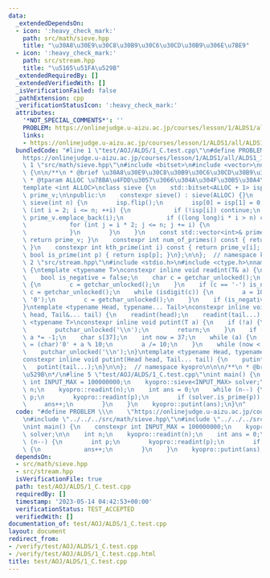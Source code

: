 ```yaml
---
data:
  _extendedDependsOn:
  - icon: ':heavy_check_mark:'
    path: src/math/sieve.hpp
    title: "\u30A8\u30E9\u30C8\u30B9\u30C6\u30CD\u30B9\u306E\u7BE9"
  - icon: ':heavy_check_mark:'
    path: src/stream.hpp
    title: "\u5165\u51FA\u529B"
  _extendedRequiredBy: []
  _extendedVerifiedWith: []
  _isVerificationFailed: false
  _pathExtension: cpp
  _verificationStatusIcon: ':heavy_check_mark:'
  attributes:
    '*NOT_SPECIAL_COMMENTS*': ''
    PROBLEM: https://onlinejudge.u-aizu.ac.jp/courses/lesson/1/ALDS1/all/ALDS1_1_C
    links:
    - https://onlinejudge.u-aizu.ac.jp/courses/lesson/1/ALDS1/all/ALDS1_1_C
  bundledCode: "#line 1 \"test/AOJ/ALDS/1_C.test.cpp\"\n#define PROBLEM \\\n    \"\
    https://onlinejudge.u-aizu.ac.jp/courses/lesson/1/ALDS1/all/ALDS1_1_C\"\n#line\
    \ 1 \"src/math/sieve.hpp\"\n#include <bitset>\n#include <vector>\nnamespace kyopro\
    \ {\n\n/**\n * @brief \u30A8\u30E9\u30C8\u30B9\u30C6\u30CD\u30B9\u306E\u7BE9\n\
    \ * @tparam ALLOC \u78BA\u4FDD\u3057\u3066\u304A\u304F\u30B5\u30A4\u30BA\n */\n\
    template <int ALLOC>\nclass sieve {\n    std::bitset<ALLOC + 1> isp;\n    std::vector<int>\
    \ prime_v;\n\npublic:\n    constexpr sieve() : sieve(ALLOC) {}\n    constexpr\
    \ sieve(int n) {\n        isp.flip();\n        isp[0] = isp[1] = 0;\n        for\
    \ (int i = 2; i <= n; ++i) {\n            if (!isp[i]) continue;\n           \
    \ prime_v.emplace_back(i);\n            if ((long long)i * i > n) continue;\n\
    \            for (int j = i * 2; j <= n; j += i) {\n                isp[j] = 0;\n\
    \            }\n        }\n    }\n    const std::vector<int>& primes() const {\
    \ return prime_v; }\n    constexpr int num_of_primes() const { return prime_v.size();\
    \ }\n    constexpr int kth_prime(int i) const { return prime_v[i]; }\n    constexpr\
    \ bool is_prime(int p) { return isp[p]; }\n};\n\n};  // namespace kyopro\n#line\
    \ 2 \"src/stream.hpp\"\n#include <stdio.h>\n#include <ctype.h>\nnamespace kyopro\
    \ {\ntemplate <typename T>\nconstexpr inline void readint(T& a) {\n    a = 0;\n\
    \    bool is_negative = false;\n    char c = getchar_unlocked();\n    while (isspace(c))\
    \ {\n        c = getchar_unlocked();\n    }\n    if (c == '-') is_negative = true,\
    \ c = getchar_unlocked();\n    while (isdigit(c)) {\n        a = 10 * a + (c -\
    \ '0');\n        c = getchar_unlocked();\n    }\n    if (is_negative) a *= -1;\n\
    }\ntemplate <typename Head, typename... Tail>\nconstexpr inline void readint(Head&\
    \ head, Tail&... tail) {\n    readint(head);\n    readint(tail...);\n}\ntemplate\
    \ <typename T>\nconstexpr inline void putint(T a) {\n    if (!a) {\n        putchar_unlocked('0');\n\
    \        putchar_unlocked('\\n');\n        return;\n    }\n    if (a < 0) putchar_unlocked('-'),\
    \ a *= -1;\n    char s[37];\n    int now = 37;\n    while (a) {\n        s[--now]\
    \ = (char)'0' + a % 10;\n        a /= 10;\n    }\n    while (now < 37) putchar_unlocked(s[now++]);\n\
    \    putchar_unlocked('\\n');\n}\ntemplate <typename Head, typename... Tail>\n\
    constexpr inline void putint(Head head, Tail... tail) {\n    putint(head);\n \
    \   putint(tail...);\n}\n\n};  // namespace kyopro\n\n\n/**\n * @brief \u5165\u51FA\
    \u529B\n*/\n#line 5 \"test/AOJ/ALDS/1_C.test.cpp\"\nint main() {\n    constexpr\
    \ int INPUT_MAX = 100000000;\n    kyopro::sieve<INPUT_MAX> solver;\n\n    int\
    \ n;\n    kyopro::readint(n);\n    int ans = 0;\n    while (n--) {\n        int\
    \ p;\n        kyopro::readint(p);\n        if (solver.is_prime(p)) {\n       \
    \     ans++;\n        }\n    }\n    kyopro::putint(ans);\n}\n"
  code: "#define PROBLEM \\\n    \"https://onlinejudge.u-aizu.ac.jp/courses/lesson/1/ALDS1/all/ALDS1_1_C\"\
    \n#include \"../../../src/math/sieve.hpp\"\n#include \"../../../src/stream.hpp\"\
    \nint main() {\n    constexpr int INPUT_MAX = 100000000;\n    kyopro::sieve<INPUT_MAX>\
    \ solver;\n\n    int n;\n    kyopro::readint(n);\n    int ans = 0;\n    while\
    \ (n--) {\n        int p;\n        kyopro::readint(p);\n        if (solver.is_prime(p))\
    \ {\n            ans++;\n        }\n    }\n    kyopro::putint(ans);\n}\n"
  dependsOn:
  - src/math/sieve.hpp
  - src/stream.hpp
  isVerificationFile: true
  path: test/AOJ/ALDS/1_C.test.cpp
  requiredBy: []
  timestamp: '2023-05-14 04:42:53+00:00'
  verificationStatus: TEST_ACCEPTED
  verifiedWith: []
documentation_of: test/AOJ/ALDS/1_C.test.cpp
layout: document
redirect_from:
- /verify/test/AOJ/ALDS/1_C.test.cpp
- /verify/test/AOJ/ALDS/1_C.test.cpp.html
title: test/AOJ/ALDS/1_C.test.cpp
---
```

